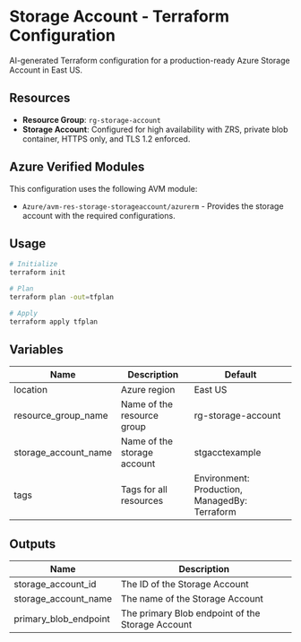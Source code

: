 # Storage Account - Terraform Configuration

AI-generated Terraform configuration for a production-ready Azure Storage Account in East US.

## Resources

- **Resource Group**: `rg-storage-account`
- **Storage Account**: Configured for high availability with ZRS, private blob container, HTTPS only, and TLS 1.2 enforced.

## Azure Verified Modules

This configuration uses the following AVM module:
- `Azure/avm-res-storage-storageaccount/azurerm` - Provides the storage account with the required configurations.

## Usage

```bash
# Initialize
terraform init

# Plan
terraform plan -out=tfplan

# Apply
terraform apply tfplan
```

## Variables

| Name                  | Description                          | Default          |
|-----------------------|--------------------------------------|------------------|
| location              | Azure region                         | East US          |
| resource_group_name   | Name of the resource group           | rg-storage-account |
| storage_account_name  | Name of the storage account          | stgacctexample   |
| tags                  | Tags for all resources               | Environment: Production, ManagedBy: Terraform |

## Outputs

| Name                  | Description                         |
|-----------------------|-------------------------------------|
| storage_account_id    | The ID of the Storage Account       |
| storage_account_name  | The name of the Storage Account     |
| primary_blob_endpoint | The primary Blob endpoint of the Storage Account |
